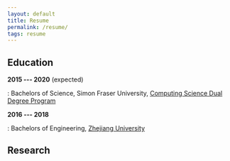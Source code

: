 ```yaml
---
layout: default
title: Resume
permalink: /resume/
tags: resume
---
```


## Education

**2015 --- 2020** (expected)

: Bachelors of Science, Simon Fraser University, [Computing Science Dual Degree Program](https://www.sfu.ca/computing/prospective-students/undergraduate-students/programs/degree-programs/dual-degree-program.html)


**2016 --- 2018**

: Bachelors of Engineering, [Zhejiang University](http://www.zju.edu.cn/english/)

## Research
